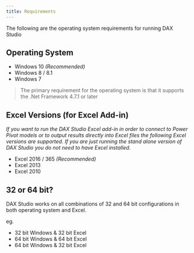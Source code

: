 ```yaml
---
title: Requirements
---
```


The following are the operating system requirements for running DAX Studio

## Operating System 
- Windows 10 *(Recommended)*
- Windows 8 / 8.1
- Windows 7

> The primary requirement for the operating system is that it supports the .Net Framework 4.7.1 or later

## Excel Versions (for Excel Add-in)
_If you want to run the DAX Studio Excel add-in in order to connect to Power Pivot models or to output results directly into Excel files the following Excel versions are supported. If you are just running the stand alone version of DAX Studio you do not need to have Excel installed._
- Excel 2016 / 365 *(Recommended)*
- Excel 2013
- Excel 2010 

## 32 or 64 bit?

DAX Studio works on all combinations of 32 and 64 bit configurations in both operating system and Excel.

eg.

- 32 bit Windows & 32 bit Excel
- 64 bit Windows & 64 bit Excel
- 64 bit Windows & 32 bit Excel